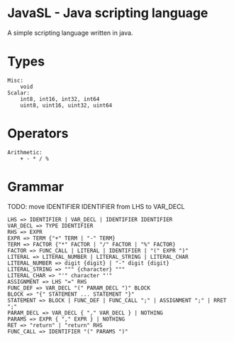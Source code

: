 # JavaSL - Java scripting language

A simple scripting language written in java.

# Types
```
Misc:
    void
Scalar:
    int8, int16, int32, int64
    uint8, uint16, uint32, uint64
```

# Operators
```
Arithmetic:
    + - * / %
```

# Grammar
TODO: move IDENTIFIER IDENTIFIER from LHS to VAR_DECL
```
LHS => IDENTIFIER | VAR_DECL | IDENTIFIER IDENTIFIER
VAR_DECL => TYPE IDENTIFIER
RHS => EXPR
EXPR => TERM {"+" TERM | "-" TERM}
TERM => FACTOR {"*" FACTOR | "/" FACTOR | "%" FACTOR}
FACTOR => FUNC_CALL | LITERAL | IDENTIFIER | "(" EXPR ")"
LITERAL => LITERAL_NUMBER | LITERAL_STRING | LITERAL_CHAR
LITERAL_NUMBER => digit {digit} | "-" digit {digit}
LITERAL_STRING => """ {character} """
LITERAL_CHAR => "'" character "'"
ASSIGNMENT => LHS "=" RHS
FUNC_DEF => VAR_DECL "(" PARAM_DECL ")" BLOCK
BLOCK => "{" STATEMENT ... STATEMENT "}"
STATEMENT => BLOCK | FUNC_DEF | FUNC_CALL ";" | ASSIGNMENT ";" | RRET ";"
PARAM_DECL => VAR_DECL { "," VAR_DECL } | NOTHING
PARAMS => EXPR { "," EXPR } | NOTHING
RET => "return" | "return" RHS
FUNC_CALL => IDENTIFIER "(" PARAMS ")"
```
